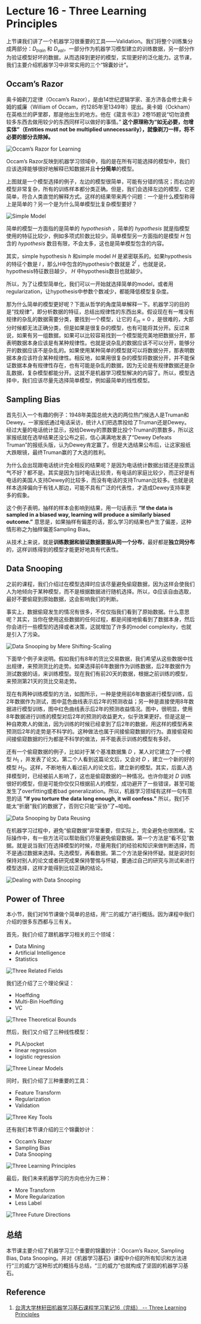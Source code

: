 # Lecture 16 - Three Learning Principles

上节课我们讲了一个机器学习很重要的工具——Validation。我们将整个训练集分成两部分：${D_{train}}$ 和 ${D_{val}}$，一部分作为机器学习模型建立的训练数据，另一部分作为验证模型好坏的数据，从而选择到更好的模型，实现更好的泛化能力。这节课，我们主要介绍机器学习中非常实用的三个“锦囊妙计”。

## Occam’s Razor

奥卡姆剃刀定律（Occam’s Razor），是由14世纪逻辑学家、圣方济各会修士奥卡姆的威廉（William of Occam，约1285年至1349年）提出。奥卡姆（Ockham）在英格兰的萨里郡，那是他出生的地方。他在《箴言书注》2卷15题说“切勿浪费较多东西去做用较少的东西同样可以做好的事情。” **这个原理称为“如无必要，勿增实体”（Entities must not be multiplied unnecessarily），就像剃刀一样，将不必要的部分去除掉。**

![Occam’s Razor for Learning](http://ofqm89vhw.bkt.clouddn.com/6b0c24542143d890f072a719694a42ab.png)

Occam’s Razor反映到机器学习领域中，指的是在所有可能选择的模型中，我们应该选择能够很好地解释已知数据并且**十分简单**的模型。

上图就是一个模型选择的例子，左边的模型很简单，可能有分错的情况；而右边的模型非常复杂，所有的训练样本都分类正确。但是，我们会选择左边的模型，它更简单，符合人类直觉的解释方式。这样的结果带来两个问题：一个是什么模型称得上是简单的？另一个是为什么简单模型比复杂模型要好？

![Simple Model](http://ofqm89vhw.bkt.clouddn.com/e08d8222bf991838e7a47e6d202d912e.png)

简单的模型一方面指的是简单的 ${hypothesis h}$ ，简单的 ${hypothesis}$ 就是指模型使用的特征比较少，例如多项式阶数比较少。简单模型另一方面指的是模型 ${H}$ 包含的 ${hypothesis}$ 数目有限，不会太多，这也是简单模型包含的内容。

其实，simple hypothesis ${h}$ 和simple model ${H}$ 是紧密联系的。如果hypothesis的特征个数是 ${l}$ ，那么H中包含的hypothesis个数就是 ${2^{l}}$ ，也就是说，hypothesis特征数目越少， ${H}$ 中hypothesis数目也就越少。

所以，为了让模型简单化，我们可以一开始就选择简单的model，或者用regularization，让hypothesis中参数个数减少，都能降低模型复杂度。

那为什么简单的模型更好呢？下面从哲学的角度简单解释一下。机器学习的目的是“找规律”，即分析数据的特征，总结出规律性的东西出来。假设现在有一堆没有规律的杂乱的数据需要分类，要找到一个模型，让它的 ${E_{in} = 0}$ ，是很难的，大部分时候都无法正确分类，但是如果是很复杂的模型，也有可能将其分开。反过来说，如果有另一组数据，如果可以比较容易找到一个模型能完美地把数据分开，那表明数据本身应该是有某种规律性。也就是说杂乱的数据应该不可以分开，能够分开的数据应该不是杂乱的。如果使用某种简单的模型就可以将数据分开，那表明数据本身应该符合某种规律性。相反地，如果用很复杂的模型将数据分开，并不能保证数据本身有规律性存在，也有可能是杂乱的数据，因为无论是有规律数据还是杂乱数据，复杂模型都能分开。这就不是机器学习模型解决的内容了。所以，模型选择中，我们应该尽量先选择简单模型，例如最简单的线性模型。

## Sampling Bias

首先引入一个有趣的例子：1948年美国总统大选的两位热门候选人是Truman和Dewey。一家报纸通过电话采访，统计人们把选票投给了Truman还是Dewey。经过大量的电话统计显示，投给Dewey的票数要比投个Truman的票数多，所以这家报纸就在选举结果还没公布之前，信心满满地发表了“Dewey Defeats Truman”的报纸头版，认为Dewey肯定赢了。但是大选结果公布后，让这家报纸大跌眼镜，最终Truman赢的了大选的胜利。

为什么会出现跟电话统计完全相反的结果呢？是因为电话统计数据出错还是投票运气不好？都不是。其实是因为当时电话比较贵，有电话的家庭比较少，而正好是有电话的美国人支持Dewey的比较多，而没有电话的支持Truman比较多。也就是说样本选择偏向于有钱人那边，可能不具有广泛的代表性，才造成Dewey支持率更多的假象。

这个例子表明，抽样的样本会影响到结果，用一句话表示 **“If the data is sampled in a biased way, learning will produce a similarly biased outcome.”** 意思是，如果抽样有偏差的话，那么学习的结果也产生了偏差，这种情形称之为抽样偏差Sampling Bias。

从技术上来说，就是**训练数据和验证数据要服从同一个分布**，最好都是**独立同分布**的，这样训练得到的模型才能更好地具有代表性。

## Data Snooping

之前的课程，我们介绍过在模型选择时应该尽量避免偷窥数据，因为这样会使我们人为地倾向于某种模型，而不是根据数据进行随机选择。所以，Φ应该自由选取，最好不要偷窥到原始数据，这会影响我们的判断。

事实上，数据偷窥发生的情况有很多，不仅仅指我们看到了原始数据。什么意思呢？其实，当你在使用这些数据的任何过程，都是间接地偷看到了数据本身，然后你会进行一些模型的选择或者决策，这就增加了许多的model complexity，也就是引入了污染。

![Data Snooping by Mere Shifting-Scaling](http://ofqm89vhw.bkt.clouddn.com/1e4315637bae99a4db76acce659799fd.png)

下面举个例子来说明。假如我们有8年的货比交易数据，我们希望从这些数据中找出规律，来预测货比的走势。如果选择前6年数据作为训练数据，后2年数据作为测试数据的话，来训练模型。现在我们有前20天的数据，根据之前训练的模型，来预测第21天的货比交易走势。

现在有两种训练模型的方法，如图所示，一种是使用前6年数据进行模型训练，后2年数据作为测试，图中蓝色曲线表示后2年的预测收益；另一种是直接使用8年数据进行模型训练，图中红色曲线表示后2年的预测收益情况。图中，很明显，使用8年数据进行训练的模型对后2年的预测的收益更大，似乎效果更好。但是这是一种自欺欺人的做法，因为训练的时候已经拿到了后2年的数据，用这样的模型再来预测后2年的走势是不科学的。这种做法也属于间接偷窥数据的行为。直接偷窥和间接偷窥数据的行为都是不科学的做法，并不能表示训练的模型有多好。

还有一个偷窥数据的例子，比如对于某个基准数据集 ${D}$ ，某人对它建立了一个模型 ${H_1}$ ，并发表了论文。第二个人看到这篇论文后，又会对 ${D}$ ，建立一个新的好的模型 ${H_2}$。这样，不断地有人看过前人的论文后，建立新的模型。其实，后面人选择模型时，已经被前人影响了，这也是偷窥数据的一种情况。也许你能对 ${D}$ 训练很好的模型，但是可能你仅仅只根据前人的模型，成功避开了一些错误，甚至可能发生了overfitting或者bad generalization。所以，机器学习领域有这样一句有意思的话 **"If you torture the data long enough, it will confess."** 所以，我们不能太“折磨”我们的数据了，否则它只能“妥协”了~哈哈。

![Data Snooping by Data Reusing](http://ofqm89vhw.bkt.clouddn.com/a9f3e4be7563d57c1df0ce9f7eaf0034.png)

在机器学习过程中，避免“偷窥数据”非常重要，但实际上，完全避免也很困难。实际操作中，有一些方法可以帮助我们尽量避免偷窥数据。第一个方法是“看不见”数据。就是说当我们在选择模型的时候，尽量用我们的经验和知识来做判断选择，而不是通过数据来选择。先选模型，再看数据。第二个方法是保持怀疑。就是说时刻保持对别人的论文或者研究成果保持警惕与怀疑，要通过自己的研究与测试来进行模型选择，这样才能得到比较正确的结论。

![Dealing with Data Snooping](http://ofqm89vhw.bkt.clouddn.com/0700adbb6310385d49894a6c43f85543.png)

## Power of Three

本小节，我们对16节课做个简单的总结，用“三的威力”进行概括。因为课程中我们介绍的很多东西都与三有关。

首先，我们介绍了跟机器学习相关的三个领域：

- Data Mining
- Artificial Intelligence
- Statistics

![Three Related Fields](http://ofqm89vhw.bkt.clouddn.com/ad1b9e534bd0aeb9a637720b0fb92ad6.png)

我们还介绍了三个理论保证：

- Hoeffding
- Multi-Bin Hoeffding
- VC

![Three Theoretical Bounds](http://ofqm89vhw.bkt.clouddn.com/7c40c5840a2fbc8520336971b1575213.png)

然后，我们又介绍了三种线性模型：

- PLA/pocket
- linear regression
- logistic regression

![Three Linear Models](http://ofqm89vhw.bkt.clouddn.com/ad5825ca7691731b17f0a52ee6942597.png)

同时，我们介绍了三种重要的工具：

- Feature Transform
- Regularization
- Validation

![Three Key Tools](http://ofqm89vhw.bkt.clouddn.com/f28f3a68b2b5af39d06b2ff96711c925.png)

还有我们本节课介绍的三个锦囊妙计：

- Occam’s Razer
- Sampling Bias
- Data Snooping

![Three Learning Principles](http://ofqm89vhw.bkt.clouddn.com/b368a6192427766f029d5e42271da53e.png)

最后，我们未来机器学习的方向也分为三种：

- More Transform
- More Regularization
- Less Label

![Three Future Directions](http://ofqm89vhw.bkt.clouddn.com/5017ee54906f75c106e2a11a165f926b.png)

## 总结

本节课主要介绍了机器学习三个重要的锦囊妙计：Occam’s Razor, Sampling Bias, Data Snooping。并对《机器学习基石》课程中介绍的所有知识和方法进行“三的威力”这种形式的概括与总结，“三的威力”也就构成了坚固的机器学习基石。

## Reference

1. [台湾大学林轩田机器学习基石课程学习笔记16（完结） -- Three Learning Principles](http://blog.csdn.net/red_stone1/article/details/72870520)
